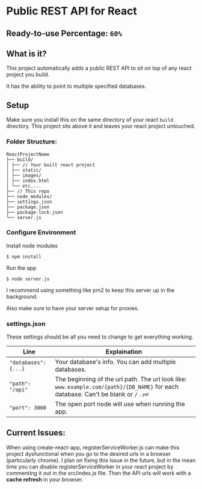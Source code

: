# Public REST API for React

## Ready-to-use Percentage: `60%`

## What is it?

This project automatically adds a public REST API to sit on top of any react project you build.

It has the ability to point to multiple specified databases.

## Setup

Make sure you install this on the same directory of your react `build` directory. This project sits above it and leaves your react project untouched.

### Folder Structure:

    ReactProjectName
    ├── build/
    │ ├── // Your built react project
    │ ├── static/
    │ ├── images/
    │ ├── index.html
    │ └── etc....
    ├── // This repo
    ├── node_modules/
    ├── settings.json
    ├── package.json
    ├── package-lock.json
    └── server.js

### Configure Environment

Install node modules

    $ npm install

Run the app

    $ node server.js

I recommend using something like pm2 to keep this server up in the background.

Also make sure to have your server setup for proxies.

### settings.json

These settings should be all you need to change to get everything working.

| Line                 | Explaination                                                                                                                                               |
| -------------------- | ---------------------------------------------------------------------------------------------------------------------------------------------------------- |
| `"databases": {...}` | Your database's info. You can add multiple databases.                                                                                                      |
| `"path": "/api"`     | The beginning of the url path. The url look like: `www.example.com/{path}/{DB_NAME}` for each database. Can't be blank or `/` <sub><sup>...yet</sup></sub> |
| `"port": 3000`       | The open port node will use when running the app.                                                                                                          |

## Current Issues:

When using create-react-app, registerServiceWorker.js can make this project dysfunctional when you go to the desired urls in a browser (particularly chrome). I plan on fixing this issue in the future, but in the mean time you can disable registerServiceWorker in your react project by commenting it out in the src/index.js file. Then the API urls will work with a **cache refresh** in your browser.
